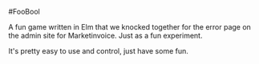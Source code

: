 #FooBool

A fun game written in Elm that we knocked together for the error page on the admin site for Marketinvoice. Just as a fun experiment.

It's pretty easy to use and control, just have some fun.